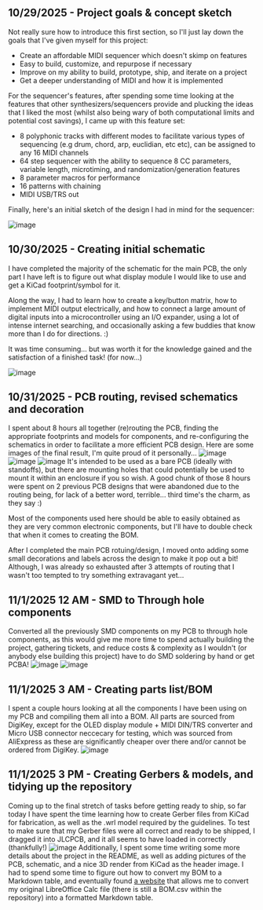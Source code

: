 <!--
  ===================    !!READ THIS NOTICE!!   ====================
  DO NOT edit this file manually. Your changes WILL BE OVERWRITTEN!
  This journal is auto generated and updated by Hack Club Blueprint.
  To edit this file, please edit your journal entries on Blueprint.
  ==================================================================
-->

## 10/29/2025 - Project goals & concept sketch  

Not really sure how to introduce this first section, so I'll just lay down the goals that I've given myself for this project:
- Create an affordable MIDI sequencer which doesn't skimp on features
- Easy to build, customize, and repurpose if necessary
- Improve on my ability to build, prototype, ship, and iterate on a project
- Get a deeper understanding of MIDI and how it is implemented

For the sequencer's features, after spending some time looking at the features that other synthesizers/sequencers provide and plucking the ideas that I liked the most (whilst also being wary of both computational limits and potential cost savings), I came up with this feature set:
- 8 polyphonic tracks with different modes to facilitate various types of sequencing (e.g drum, chord, arp, euclidian, etc etc), can be assigned to any 16 MIDI channels
- 64 step sequencer with the ability to sequence 8 CC parameters, variable length, microtiming, and randomization/generation features
- 8 parameter macros for performance
- 16 patterns with chaining
- MIDI USB/TRS out

Finally, here's an initial sketch of the design I had in mind for the sequencer:

![image](https://blueprint.hackclub.com/user-attachments/blobs/proxy/eyJfcmFpbHMiOnsiZGF0YSI6NjUzOSwicHVyIjoiYmxvYl9pZCJ9fQ==--070dcacc19548af2a68ade214a66804e770eee15/image.png)

  

## 10/30/2025 - Creating initial schematic  

I have completed the majority of the schematic for the main PCB, the only part I have left is to figure out what display module I would like to use and get a KiCad footprint/symbol for it.

Along the way, I had to learn how to create a key/button matrix, how to implement MIDI output electrically, and how to connect a large amount of digital inputs into a microcontroller using an I/O expander, using a lot of intense internet searching, and occasionally asking a few buddies that know more than I do for directions. :)

It was time consuming... but was worth it for the knowledge gained and the satisfaction of a finished task! (for now...)

![image](https://blueprint.hackclub.com/user-attachments/blobs/proxy/eyJfcmFpbHMiOnsiZGF0YSI6Njg0OSwicHVyIjoiYmxvYl9pZCJ9fQ==--4bbe2574a40504b13d01e364edab4251d92627b3/image.png)
  

## 10/31/2025 - PCB routing, revised schematics and decoration  

I spent about 8 hours all together (re)routing the PCB, finding the appropriate footprints and models for components, and re-configuring the schematics in order to facilitate a more efficient PCB design. Here are some images of the final result, I'm quite proud of it personally...
![image](https://blueprint.hackclub.com/user-attachments/blobs/proxy/eyJfcmFpbHMiOnsiZGF0YSI6NzIyMywicHVyIjoiYmxvYl9pZCJ9fQ==--0f9cf348f4b77f1683aed32c8af33bd9e3be71ee/image.png)
![image](https://blueprint.hackclub.com/user-attachments/blobs/proxy/eyJfcmFpbHMiOnsiZGF0YSI6NzIyNSwicHVyIjoiYmxvYl9pZCJ9fQ==--60f1a8382de0f1176915f5dfc3f5696648f90382/image.png)
![image](https://blueprint.hackclub.com/user-attachments/blobs/proxy/eyJfcmFpbHMiOnsiZGF0YSI6NzIyNiwicHVyIjoiYmxvYl9pZCJ9fQ==--068c3144d694cfa6ae3b72d0f6184f5c031d428e/image.png)
It's intended to be used as a bare PCB (ideally with standoffs), but there are mounting holes that could potentially be used to mount it within an enclosure if you so wish. A good chunk of those 8 hours were spent on 2 previous PCB designs that were abandoned due to the routing being, for lack of a better word, terrible... third time's the charm, as they say :)

Most of the components used here should be able to easily obtained as they are very common electronic components, but I'll have to double check that when it comes to creating the BOM.

After I completed the main PCB rotuing/design, I moved onto adding some small decorations and labels across the design to make it pop out a bit! Although, I was already so exhausted after 3 attempts of routing that I wasn't too tempted to try something extravagant yet...  

## 11/1/2025 12 AM - SMD to Through hole components  

Converted all the previously SMD components on my PCB to through hole components, as this would give me more time to spend actually building the project, gathering tickets, and reduce costs & complexity as I wouldn't (or anybody else building this project) have to do SMD soldering by hand or get PCBA!
![image](https://blueprint.hackclub.com/user-attachments/blobs/proxy/eyJfcmFpbHMiOnsiZGF0YSI6NzI2NSwicHVyIjoiYmxvYl9pZCJ9fQ==--668ddcbc039007ebbff92062a1f77292ffad0102/image.png)
![image](https://blueprint.hackclub.com/user-attachments/blobs/proxy/eyJfcmFpbHMiOnsiZGF0YSI6NzI2NiwicHVyIjoiYmxvYl9pZCJ9fQ==--4c64d8f2ba41c52e57978f957873871d2db983f5/image.png)

  

## 11/1/2025 3 AM - Creating parts list/BOM  

I spent a couple hours looking at all the components I have been using on my PCB and compiling them all into a BOM. All parts are sourced from DigiKey, except for the OLED display module + MIDI DIN/TRS converter and Micro USB connector neccecary for testing, which was sourced from AliExpress as these are significantly cheaper over there and/or cannot be ordered from DigiKey.
![image](https://blueprint.hackclub.com/user-attachments/blobs/proxy/eyJfcmFpbHMiOnsiZGF0YSI6NzI4NiwicHVyIjoiYmxvYl9pZCJ9fQ==--4d1aeb75224ed37ee99ca807440f1ad7db104bc5/image.png)
  

## 11/1/2025 3 PM - Creating Gerbers & models, and tidying up the repository  

Coming up to the final stretch of tasks before getting ready to ship, so far today I have spent the time learning how to create Gerber files from KiCad for fabrication, as well as the .wrl model required by the guidelines. To test to make sure that my Gerber files were all correct and ready to be shipped, I dragged it into JLCPCB, and it all seems to have loaded in correctly (thankfully!)
![image](https://blueprint.hackclub.com/user-attachments/blobs/proxy/eyJfcmFpbHMiOnsiZGF0YSI6NzQzOSwicHVyIjoiYmxvYl9pZCJ9fQ==--1d0f14458020b16df2db215db8008dc27d6c996f/image.png)
Additionally, I spent some time writing some more details about the project in the README, as well as adding pictures of the PCB, schematic, and a nice 3D render from KiCad as the header image. I had to spend some time to figure out how to convert my BOM to a Markdown table, and eventually found [a website](https://tabletomarkdown.com/convert-spreadsheet-to-markdown/) that allows me to convert my original LibreOffice Calc file (there is still a BOM.csv within the repository) into a formatted Markdown table.  

